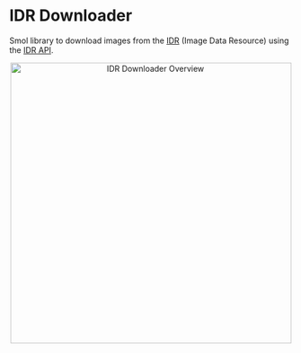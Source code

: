 # IDR Downloader 

Smol library to download images from the [IDR](https://idr.openmicroscopy.org/) (Image Data Resource) using the [IDR API](https://idr.openmicroscopy.org/api-docs/).
<p align="center">
  <img src="https://github.com/nicoboou/idr_downloader/tree/main/.github/idr_downloader.png" alt="IDR Downloader Overview" width="500"/>
</p>
